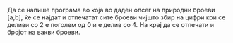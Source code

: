 Да се напише програма во која во даден опсег на природни броеви [a,b], ќе се најдат и отпечатат сите броеви чијшто збир на цифри кои се деливи со 2 е поголем од 0 и е делив со 4. На крај да се отпечати и бројот на вакви броеви.